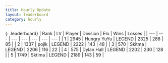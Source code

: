 ```yaml
---
title: Hourly Update
layout: leaderboard
category: hourly
---
```


{: .leaderboard}
| Rank | LV | Player | Division | Elo | Wins | Losses |
| --- | --- | --- | --- | --- | --- | --- |
| <span data-change="0">1</span> | 2945 | <span title="ID: 164871">Hungry YuYu</span> | LEGEND | <span data-change="3">2325</span> | <span data-change="1">288</span> | <span data-change="0">85</span> |
| <span data-change="0">2</span> | 1337 | <span title="ID: 4783">pojlk</span> | LEGEND | <span data-change="0">2222</span> | <span data-change="0">143</span> | <span data-change="0">48</span> |
| <span data-change="0">3</span> | 570 | <span title="ID: 402846">Skitma</span> | LEGEND | <span data-change="0">2206</span> | <span data-change="0">116</span> | <span data-change="0">22</span> |
| <span data-change="0">4</span> | 575 | <span title="ID: 174294">Dylan Hall</span> | LEGEND | <span data-change="0">2202</span> | <span data-change="0">230</span> | <span data-change="0">128</span> |
| <span data-change="0">5</span> | 1749 | <span title="ID: 353063">Sktima</span> | LEGEND | <span data-change="0">2189</span> | <span data-change="0">143</span> | <span data-change="0">59</span> |